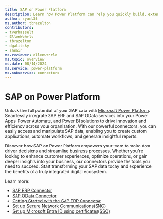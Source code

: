 ```yaml
---
title: SAP on Power Platform
description: Learn how Power Platform can help you quickly build, extend, and deploy solutions that improve daily workflows that interact with SAP.
author: ryanb58
ms.author: tbrazelton
contributors: 
- tverhasselt
- EllenWehrle
- tbrazelton
- dgalitsky
- shnair
ms.reviewer: ellenwehrle
ms.topic: overview
ms.date: 08/14/2024
ms.service: power-platform
ms.subservice: connectors
---
```


# SAP on Power Platform

Unlock the full potential of your SAP data with [Microsoft Power Platform](/power-platform/). Seamlessly integrate SAP ERP and SAP OData services into your Power Apps, Power Automate, and Power BI solutions to drive innovation and efficiency across your organization. With our powerful connectors, you can easily access and manipulate SAP data, enabling you to create custom applications, automate workflows, and generate insightful reports.

Discover how SAP on Power Platform empowers your team to make data-driven decisions and streamline business processes. Whether you're looking to enhance customer experiences, optimize operations, or gain deeper insights into your business, our connectors provide the tools you need to succeed. Start transforming your SAP data today and experience the benefits of a truly integrated digital ecosystem.

Learn more:
 - [SAP ERP Connector](/connectors/saperp/)
 - [SAP OData Connector](/connectors/sapodata/)
 - [Getting Started with the SAP ERP Connector](guides/getting-started-with-the-sap-erp-connector.md)
 - [Set up Secure Network Communications(SNC)](guides/set-up-secure-network-communications.md)
 - [Set up Microsoft Entra ID using certificates(SSO)](guides/set-up-microsoft-entra-id-with-certificates.md)

